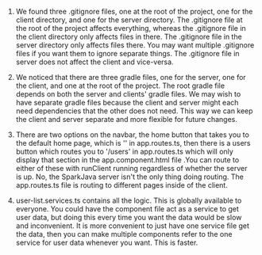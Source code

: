 1. We found three .gitignore files, one at the root of the project, one for the client directory,
and one for the server directory. The .gitignore file at the root of the project affects everything,
whereas the .gitignore file in the client directory only affects files in there. The .gitignore file
in the server directory only affects files there. You may want multiple .gitignore files if you want
them to ignore separate things. The .gitignore file in server does not affect the client and vice-versa.

2. We noticed that there are three gradle files, one for the server, one for the client, and one
at the root of the project. The root gradle file depends on both the server and clients' gradle
files. We may wish to have separate gradle files because the client and server might each need
dependencies that the other does not need. This way we can keep the client and server separate and 
more flexible for future changes. 

3. There are two options on the navbar, the home button that takes you to the default
home page, which is '' in app.routes.ts, then there is a users button which routes you
to '/users' in app.routes.ts which will only display that section in the app.component.html
file .You can route to either of these with runClient running regardless of whether 
the server is up. No, the SparkJava server isn't the only thing doing routing. The 
app.routes.ts file is routing to different pages inside of the client.

4. user-list.services.ts contains all the logic. This is globally available to everyone. You could have
the component file act as a service to get user data, but doing this every time you want the data would
be slow and inconvenient. It is more convenient to just have one service file get the data, then you can
make multiple components refer to the one service for user data whenever you want. This is faster. 

